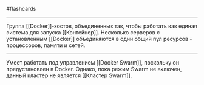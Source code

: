 #flashcards
***
Группа [[Docker]]-хостов, объединенных так, чтобы работать как единая система для запуска [[Контейнер]].
Несколько серверов с установленным [[Docker]] объединяются в один общий пул ресурсов - процессоров, памяти и сетей.
***
Умеет работать под управлением [[Docker Swarm]], поскольку он предустановлен в Docker. Однако, пока режим Swarm не включен, данный кластер не является [[Кластер Swarm]].
<!--SR:!2025-10-09,3,250-->